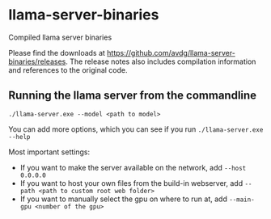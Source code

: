 # llama-server-binaries
Compiled llama server binaries

Please find the downloads at https://github.com/avdg/llama-server-binaries/releases.
The release notes also includes compilation information and references to the original code.

## Running the llama server from the commandline

```
./llama-server.exe --model <path to model>
```

You can add more options, which you can see if you run `./llama-server.exe --help`

Most important settings:
- If you want to make the server available on the network, add `--host 0.0.0.0`
- If you want to host your own files from the build-in webserver, add `--path <path to custom root web folder>`
- If you want to manually select the gpu on where to run at, add `--main-gpu <number of the gpu>`
